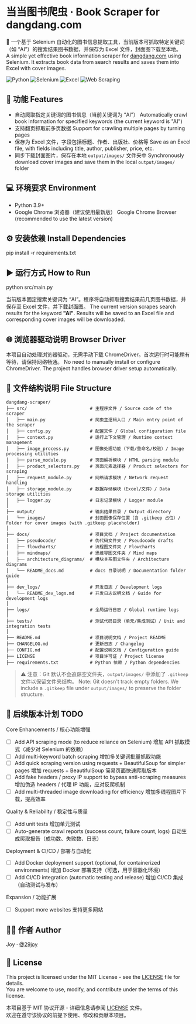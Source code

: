 # 当当图书爬虫 · Book Scraper for dangdang.com

🚀 一个基于 Selenium 自动化的图书信息提取工具，当前版本可抓取特定关键词（如 “AI”）的搜索结果图书数据，并保存为 Excel 文件，封面图下载至本地。  
A simple yet effective book information scraper for [dangdang.com](https://www.dangdang.com/) using Selenium. It extracts book data from search results and saves them into Excel with cover images.

![Python](https://img.shields.io/badge/Python-3.10-blue)
![Selenium](https://img.shields.io/badge/Selenium-Automation-green)
![Excel](https://img.shields.io/badge/Excel-Data%20Export-yellow)
![Web Scraping](https://img.shields.io/badge/Web-Scraping-orange)

## 📌 功能 Features

- 自动爬取指定关键词的图书信息（当前关键词为 “AI”）
  Automatically crawl book information for specified keywords (the current keyword is "AI")
- 支持翻页抓取前多页数据
  Support for crawling multiple pages by turning pages
- 保存为 Excel 文件，字段包括标题、作者、出版社、价格等
  Save as an Excel file, with fields including title, author, publisher, price, etc.
- 同步下载封面图片，保存在本地 `output/images/` 文件夹中
  Synchronously download cover images and save them in the local `output/images/` folder

## 💻 环境要求 Environment

- Python 3.9+
- Google Chrome 浏览器（建议使用最新版）
  Google Chrome Browser (recommended to use the latest version)

## ⚙️ 安装依赖 Install Dependencies

pip install -r requirements.txt

## ▶️ 运行方式 How to Run

python src/main.py

当前版本固定搜索关键词为 “AI”。程序将自动抓取搜索结果前几页图书数据，并保存至 Excel 文件，并下载封面图。
The current version scrapes search results for the keyword **"AI"**. Results will be saved to an Excel file and corresponding cover images will be downloaded.

## 🌐 浏览器驱动说明 Browser Driver

本项目自动处理浏览器驱动，无需手动下载 ChromeDriver。首次运行时可能稍有等待，请保持网络畅通。
No need to manually install or configure ChromeDriver. The project handles browser driver setup automatically.

## 📁 文件结构说明 File Structure

```
dangdang-scraper/
├── src/                        # 主程序文件 / Source code of the scraper
│   ├── main.py                 # 爬虫主逻辑入口 / Main entry point of the scraper
│   ├── config.py               # 配置文件 / Global configuration file
│   ├── context.py              # 运行上下文管理 / Runtime context management
│   ├── image_process.py        # 图像处理功能（下载/重命名/校验）/ Image processing utilities
│   ├── parse_module.py         # 页面解析模块 / HTML parsing module
│   ├── product_selectors.py    # 页面元素选择器 / Product selectors for scraping
│   ├── request_module.py       # 网络请求模块 / Network request handling
│   ├── storage_module.py       # 数据存储模块（Excel/文件）/ Data storage utilities
│   ├── logger.py               # 日志记录模块 / Logger module
│
├── output/                     # 输出结果目录 / Output directory
│   └── images/                 # 封面图像保存位置（含 .gitkeep 占位）/ Folder for cover images (with .gitkeep placeholder)
│
├── docs/                       # 项目文档 / Project documentation
│   ├── pseudocode/             # 伪代码文件夹 / Pseudocode drafts
│   ├── flowcharts/             # 流程图文件夹 / Flowcharts
│   ├── mindmaps/               # 思维导图文件夹 / Mind maps
│   ├── architecture_diagrams/  # 模块关系图文件夹 / Architecture diagrams
│   └── README_docs.md          # docs 目录说明 / Documentation folder guide
│
├── dev_logs/                   # 开发日志 / Development logs
│   └── README_dev_logs.md      # 开发日志说明文档 / Guide for development logs
│
├── logs/                       # 全局运行日志 / Global runtime logs
│
├── tests/                      # 测试代码目录（单元/集成测试）/ Unit and integration tests
│
├── README.md                   # 项目说明文档 / Project README
├── CHANGELOG.md                # 更新日志 / Changelog
├── CONFIG.md                   # 配置说明文档 / Configuration guide
├── LICENSE                     # 项目许可证 / Project license
├── requirements.txt            # Python 依赖 / Python dependencies
```

> ⚠️ 注意：Git 默认不会追踪空文件夹，`output/images/` 中添加了 `.gitkeep` 文件以保留文件夹结构。
> Note: Git doesn't track empty folders. We include a `.gitkeep` file under `output/images/` to preserve the folder structure.

## 📝 后续版本计划 TODO

Core Enhancements / 核心功能增强

- [ ] Add API scraping mode (to reduce reliance on Selenium)
      增加 API 抓取模式（减少对 Selenium 的依赖）
- [ ] Add multi-keyword batch scraping
      增加多关键词批量抓取功能
- [ ] Add quick scraping version using requests + BeautifulSoup for simpler pages
      增加 requests + BeautifulSoup 简易页面快速爬取版本
- [ ] Add fake headers / proxy IP support to bypass anti-scraping measures
      增加伪造 headers / 代理 IP 功能，应对反爬机制
- [ ] Add multi-threaded image downloading for efficiency
      增加多线程图片下载，提高效率

Quality & Reliability / 稳定性与质量

- [ ] Add unit tests
      增加单元测试
- [ ] Auto-generate crawl reports (success count, failure count, logs)
      自动生成爬取报告（成功数、失败数、日志）

Deployment & CI/CD / 部署与自动化

- [ ] Add Docker deployment support (optional, for containerized environments)
      增加 Docker 部署支持（可选，用于容器化环境）
- [ ] Add CI/CD integration (automatic testing and release)
      增加 CI/CD 集成（自动测试与发布）

Expansion / 功能扩展

- [ ] Support more websites
      支持更多网站

## 🧑‍💻 作者 Author

Joy · [@29joy](https://github.com/29joy)

## 📄 License

This project is licensed under the MIT License - see the [LICENSE](./LICENSE) file for details.  
You are welcome to use, modify, and contribute under the terms of this license.

本项目基于 MIT 协议开源 - 详细信息请参阅 [LICENSE](./LICENSE) 文件。  
欢迎在遵守该协议的前提下使用、修改和贡献本项目。
